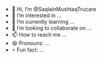- 👋 Hi, I’m @SaqlainMushtaqTrucare
- 👀 I’m interested in ...
- 🌱 I’m currently learning ...
- 💞️ I’m looking to collaborate on ...
- 📫 How to reach me ...
- 😄 Pronouns: ...
- ⚡ Fun fact: ...

<!---
SaqlainMushtaqTrucare/SaqlainMushtaqTrucare is a ✨ special ✨ repository because its `README.md` (this file) appears on your GitHub profile.
You can click the Preview link to take a look at your changes.
--->
